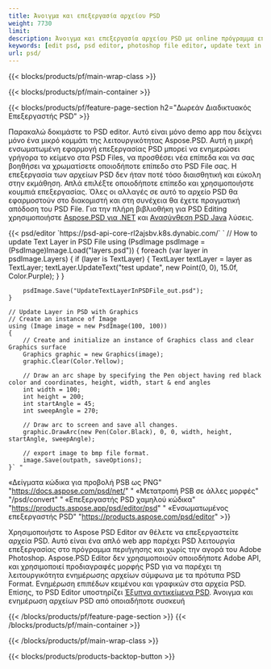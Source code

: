 ```yaml
---
title: Άνοιγμα και επεξεργασία αρχείου PSD
weight: 7730
limit: 
description: Άνοιγμα και επεξεργασία αρχείου PSD με online πρόγραμμα επεξεργασίας
keywords: [edit psd, psd editor, photoshop file editor, update text in psd, update psd, open psd, update text in psd]
url: psd/
---
```


{{< blocks/products/pf/main-wrap-class >}}

{{< blocks/products/pf/main-container >}}

{{< blocks/products/pf/feature-page-section h2="Δωρεάν Διαδικτυακός Επεξεργαστής PSD" >}}
<p>Παρακαλώ δοκιμάστε το PSD editor. Αυτό είναι μόνο demo app που δείχνει μόνο ένα μικρό κομμάτι της λειτουργικότητας Aspose.PSD. Αυτή η μικρή ενσωματωμένη εφαρμογή επεξεργασίας PSD μπορεί να ενημερώσει γρήγορα το κείμενο στα PSD Files, να προσθέσει νέα επίπεδα και να σας βοηθήσει να χρωματίσετε οποιοδήποτε επίπεδο στο PSD File σας. Η επεξεργασία των αρχείων PSD δεν ήταν ποτέ τόσο διαισθητική και εύκολη στην εκμάθηση. Απλά επιλέξτε οποιοδήποτε επίπεδο και χρησιμοποιήστε κουμπιά επεξεργασίας. Όλες οι αλλαγές σε αυτό το αρχείο PSD θα εφαρμοστούν στο διακομιστή και στη συνέχεια θα έχετε πραγματική απόδοση του PSD File. Για την πλήρη βιβλιοθήκη για PSD Editing χρησιμοποιήστε <a href="/psd/{{< lang-code >}}net">Aspose.PSD για .NET</a> και <a href="/psd/{{< lang-code >}}java">Ανασύνθεση PSD Java</a> λύσεις. </p>
{{< psd/editor `https://psd-api-core-rl2ajsbv.k8s.dynabic.com/` 
`	// How to update Text Layer in PSD File
	using (PsdImage psdImage = (PsdImage)Image.Load("layers.psd"))
  	{
		foreach (var layer in psdImage.Layers)
		{
			if (layer is TextLayer)
			{
				TextLayer textLayer = layer as TextLayer;
				textLayer.UpdateText("test update", new Point(0, 0), 15.0f, Color.Purple);
			}
		}

		psdImage.Save("UpdateTextLayerInPSDFile_out.psd");
	}
	
	// Update Layer in PSD with Graphics
	// Create an instance of Image
	using (Image image = new PsdImage(100, 100))
	{
		// Create and initialize an instance of Graphics class and clear Graphics surface
		Graphics graphic = new Graphics(image);
		graphic.Clear(Color.Yellow);

		// Draw an arc shape by specifying the Pen object having red black color and coordinates, height, width, start & end angles                 
		int width = 100;
		int height = 200;
		int startAngle = 45;
		int sweepAngle = 270;

		// Draw arc to screen and save all changes.
		graphic.DrawArc(new Pen(Color.Black), 0, 0, width, height, startAngle, sweepAngle);

		// export image to bmp file format.
		image.Save(outpath, saveOptions);
	}` "
«Δείγματα κώδικα για προβολή PSB ως PNG"  "https://docs.aspose.com/psd/net/" "
«Μετατροπή PSB σε άλλες μορφές"  "/psd/convert" "
«Επεξεργαστής PSD χαμηλού κώδικα" "https://products.aspose.app/psd/editor/psd" "
«Ενσωματωμένος επεξεργαστής PSD" "https://products.aspose.com/psd/editor" >}}
<p>Χρησιμοποιήστε το Aspose PSD Editor αν θέλετε να επεξεργαστείτε αρχεία PSD. Αυτό είναι ένα απλό web app παρέχει PSD λειτουργία επεξεργασίας στο πρόγραμμα περιήγησης και χωρίς την αγορά του Adobe Photoshop. Aspose.PSD Editor δεν χρησιμοποιούν οποιοδήποτε Adobe API, και χρησιμοποιεί προδιαγραφές μορφής PSD για να παρέχει τη λειτουργικότητα ενημέρωσης αρχείων σύμφωνα με τα πρότυπα PSD Format. Ενημέρωση επιπέδων κειμένου και γραφικών στα αρχεία PSD. Επίσης, το PSD Editor υποστηρίζει <a href="https://reference.aspose.com/psd/net/aspose.psd.fileformats.psd.layers.smartobjects/smartobjectlayer/">Έξυπνα αντικείμενα PSD</a>. Άνοιγμα και ενημέρωση αρχείων PSD από οποιαδήποτε συσκευή</p>

{{< /blocks/products/pf/feature-page-section >}}
{{< /blocks/products/pf/main-container >}}


{{< /blocks/products/pf/main-wrap-class >}}

{{< blocks/products/products-backtop-button >}}
